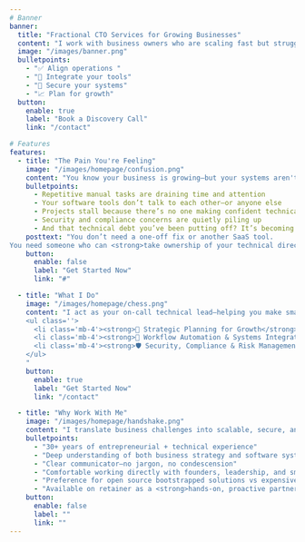 ```yaml
---
# Banner
banner:
  title: "Fractional CTO Services for Growing Businesses"
  content: "I work with business owners who are scaling fast but struggling to keep up with the technical side of things. From strategy to systems to security, I help you grow smarter—with the right tech, in the right order."
  image: "/images/banner.png"
  bulletpoints:
    - "✅ Align operations "
    - "🔗 Integrate your tools"
    - "🔐 Secure your systems"
    - "📈 Plan for growth"
  button:
    enable: true
    label: "Book a Discovery Call"
    link: "/contact"

# Features
features:
  - title: "The Pain You're Feeling"
    image: "/images/homepage/confusion.png"
    content: "You know your business is growing—but your systems aren't keeping up. You’ve patched things together to get this far, but now it's starting to show: "
    bulletpoints:
      - Repetitive manual tasks are draining time and attention
      - Your software tools don’t talk to each other—or anyone else
      - Projects stall because there’s no one making confident technical decisions
      - Security and compliance concerns are quietly piling up
      - And that technical debt you’ve been putting off? It’s becoming a real liability
    posttext: "You don’t need a one-off fix or another SaaS tool.
You need someone who can <strong>take ownership of your technical direction and help you scale intentionally</strong>."
    button:
      enable: false
      label: "Get Started Now"
      link: "#"

  - title: "What I Do"
    image: "/images/homepage/chess.png"
    content: "I act as your on-call technical lead—helping you make smart decisions, execute with clarity, and stay ahead of what’s coming next.<h5 class='mb-4'>Core Service Areas:</h5>
    <ul class=''>
      <li class='mb-4'><strong>🧭 Strategic Planning for Growth</strong><br/>Build a roadmap that supports your next stage of growth.<br/>→ Technical audits, scalability planning, vendor selection, IT strategy</li>
      <li class='mb-4'><strong>🔄 Workflow Automation & Systems Integration</strong><br/>Make your tools work for you—not the other way around.<br/>→ Automate repetitive tasks, connect platforms, reduce operational friction</li>
      <li class='mb-4'><strong>🛡 Security, Compliance & Risk Management</strong><br/>Protect your business from the threats you can’t afford to ignore.<br/>→ Data protection, security audits, regulatory readiness</li>
    </ul>
    "
    button:
      enable: true
      label: "Get Started Now"
      link: "/contact"

  - title: "Why Work With Me"
    image: "/images/homepage/handshake.png"
    content: "I translate business challenges into scalable, secure, and efficient solutions."
    bulletpoints:
      - "30+ years of entrepreneurial + technical experience"
      - "Deep understanding of both business strategy and software systems"
      - "Clear communicator—no jargon, no condescension"
      - "Comfortable working directly with founders, leadership, and small teams"
      - "Preference for open source bootstrapped solutions vs expensive enterprise lock-in"
      - "Available on retainer as a <strong>hands-on, proactive partner</strong>"
    button:
      enable: false
      label: ""
      link: "" 
---
```

